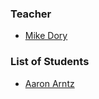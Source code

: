 ### Teacher

* [Mike Dory](http://github.com/mikedory)

### List of Students

* [Aaron Arntz](http://github.com/arntzy)

